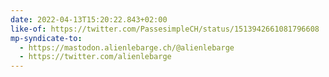 ```yaml
---
date: 2022-04-13T15:20:22.843+02:00
like-of: https://twitter.com/PassesimpleCH/status/1513942661081796608
mp-syndicate-to:
  - https://mastodon.alienlebarge.ch/@alienlebarge
  - https://twitter.com/alienlebarge
---
```

